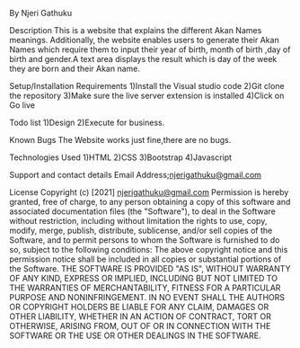 By Njeri Gathuku

Description This is a website that explains the different Akan Names meanings. Additionally, the website enables users to generate their Akan Names which require them to input their year of birth, month of birth ,day of birth and gender.A text area displays the result which is day of the week they are born and their Akan name.

Setup/Installation Requirements 1)Install the Visual studio code 2)Git clone the repository 3)Make sure the live server extension is installed 4)Click on Go live

Todo list 1)Design 2)Execute for business.

Known Bugs The Website works just fine,there are no bugs.

Technologies Used 1)HTML 2)CSS 3)Bootstrap 4)Javascript

Support and contact details Email Address;njerigathuku@gmail.com

License Copyright (c) [2021] njerigathuku@gmail.com Permission is hereby granted, free of charge, to any person obtaining a copy of this software and associated documentation files (the "Software"), to deal in the Software without restriction, including without limitation the rights to use, copy, modify, merge, publish, distribute, sublicense, and/or sell copies of the Software, and to permit persons to whom the Software is furnished to do so, subject to the following conditions: The above copyright notice and this permission notice shall be included in all copies or substantial portions of the Software. THE SOFTWARE IS PROVIDED "AS IS", WITHOUT WARRANTY OF ANY KIND, EXPRESS OR IMPLIED, INCLUDING BUT NOT LIMITED TO THE WARRANTIES OF MERCHANTABILITY, FITNESS FOR A PARTICULAR PURPOSE AND NONINFRINGEMENT. IN NO EVENT SHALL THE AUTHORS OR COPYRIGHT HOLDERS BE LIABLE FOR ANY CLAIM, DAMAGES OR OTHER LIABILITY, WHETHER IN AN ACTION OF CONTRACT, TORT OR OTHERWISE, ARISING FROM, OUT OF OR IN CONNECTION WITH THE SOFTWARE OR THE USE OR OTHER DEALINGS IN THE SOFTWARE.